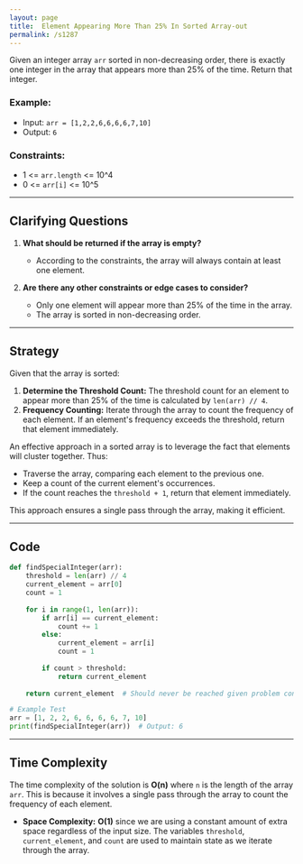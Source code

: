 ```yaml
---
layout: page
title:  Element Appearing More Than 25% In Sorted Array-out
permalink: /s1287
---
```


Given an integer array `arr` sorted in non-decreasing order, there is exactly one integer in the array that appears more than 25% of the time. Return that integer.

### Example:
- Input: `arr = [1,2,2,6,6,6,6,7,10]`
- Output: `6`

### Constraints:
- 1 <= `arr.length` <= 10^4
- 0 <= `arr[i]` <= 10^5

---

## Clarifying Questions
1. **What should be returned if the array is empty?**
   - According to the constraints, the array will always contain at least one element.
   
2. **Are there any other constraints or edge cases to consider?**
   - Only one element will appear more than 25% of the time in the array.
   - The array is sorted in non-decreasing order.

---

## Strategy

Given that the array is sorted:
1. **Determine the Threshold Count:** The threshold count for an element to appear more than 25% of the time is calculated by `len(arr) // 4`.
2. **Frequency Counting:** Iterate through the array to count the frequency of each element. If an element's frequency exceeds the threshold, return that element immediately.

An effective approach in a sorted array is to leverage the fact that elements will cluster together. Thus:
- Traverse the array, comparing each element to the previous one.
- Keep a count of the current element's occurrences.
- If the count reaches the `threshold + 1`, return that element immediately.

This approach ensures a single pass through the array, making it efficient.

---

## Code

```python
def findSpecialInteger(arr):
    threshold = len(arr) // 4
    current_element = arr[0]
    count = 1
    
    for i in range(1, len(arr)):
        if arr[i] == current_element:
            count += 1
        else:
            current_element = arr[i]
            count = 1
        
        if count > threshold:
            return current_element
    
    return current_element  # Should never be reached given problem constraints

# Example Test
arr = [1, 2, 2, 6, 6, 6, 6, 7, 10]
print(findSpecialInteger(arr))  # Output: 6
```

---

## Time Complexity

The time complexity of the solution is **O(n)** where `n` is the length of the array `arr`. This is because it involves a single pass through the array to count the frequency of each element.

- **Space Complexity:** **O(1)** since we are using a constant amount of extra space regardless of the input size. The variables `threshold`, `current_element`, and `count` are used to maintain state as we iterate through the array.